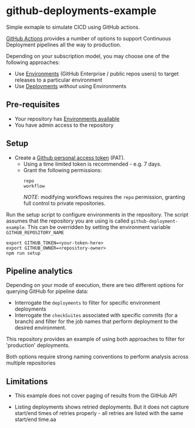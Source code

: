 # github-deployments-example

Simple exmaple to simulate CICD using GitHub actions.

[GitHub Actions](https://github.com/features/actions) provides a number of options to support Continuous Deployment pipelines all the way to production.

Depending on your subscription model, you may choose one of the following approaches:
* Use [Environments](https://docs.github.com/en/actions/deployment/using-environments-for-deployment) (GitHub Enterprise / public repos users) to target releases to a particular environment
* Use [Deployments](https://docs.github.com/en/actions/deployment/about-deployments/deploying-with-github-actions#introduction) *without* using Environments

## Pre-requisites

* Your repository has [Environments available](https://docs.github.com/en/actions/deployment/targeting-different-environments/using-environments-for-deployment)
* You have admin access to the repository

## Setup


* Create a [Github personal access token](https://docs.github.com/en/authentication/keeping-your-account-and-data-secure/creating-a-personal-access-token) (PAT).  
  * Using a time limited token is recommended - e.g. 7 days. 
  * Grant the following permissions:
    ```
    repo
    workflow
    ```
    _NOTE_: modifying workflows requires the `repo` permission, granting full control to private repositories.



Run the setup script to configure environments in the repository.
The script assumes that the repository you are using is called `github-deployment-example`.  This can be overridden by setting the environment variable `GITHUB_REPOSITORY_NAME`

```
export GITHUB_TOKEN=<your-token-here>
export GITHUB_OWNER=<repository-owner>
npm run setup
```

## Pipeline analytics

Depending on your mode of execution, there are two different options for querying GitHub for pipeline data:
* Interrogate the `deployments` to filter for specific environment deployments
* Interrogate the `checkSuites` associated with specific commits (for a branch) and filter for the job names that perform deployment to the desired environment.

This repository provides an example of using both approaches to filter for 'production' deployments.

Both options require strong naming conventions to perform analysis across multiple repositories

## Limitations

* This example does not cover paging of results from the GitHub API
- Listing deployments shows retried deployments.  But it does not capture start/end times of retries properly - all retries are listed with the same start/end time.aa